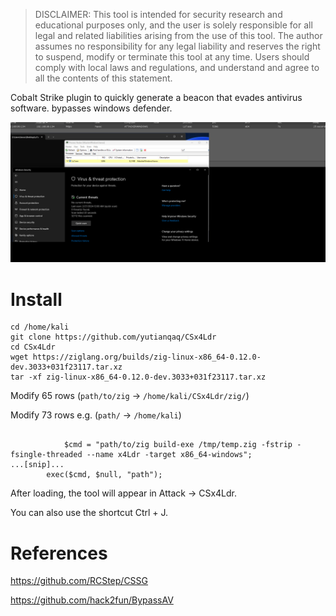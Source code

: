 > DISCLAIMER: This tool is intended for security research and educational purposes only, and the user is solely responsible for all legal and related liabilities arising from the use of this tool. The author assumes no responsibility for any legal liability and reserves the right to suspend, modify or terminate this tool at any time. Users should comply with local laws and regulations, and understand and agree to all the contents of this statement.



Cobalt Strike plugin to quickly generate a beacon that evades antivirus software. bypasses windows defender.


![image-20240107153547666](img/image1.png)

# Install

```
cd /home/kali
git clone https://github.com/yutianqaq/CSx4Ldr
cd CSx4Ldr
wget https://ziglang.org/builds/zig-linux-x86_64-0.12.0-dev.3033+031f23117.tar.xz
tar -xf zig-linux-x86_64-0.12.0-dev.3033+031f23117.tar.xz
```


Modify 65 rows (`path/to/zig` -> `/home/kali/CSx4Ldr/zig/`)

Modify 73 rows e.g. (`path/` -> `/home/kali`)

```

			$cmd = "path/to/zig build-exe /tmp/temp.zig -fstrip -fsingle-threaded --name x4Ldr -target x86_64-windows";
...[snip]...
       	exec($cmd, $null, "path");
```

After loading, the tool will appear in Attack -> CSx4Ldr.

You can also use the shortcut Ctrl + J.




# References

https://github.com/RCStep/CSSG

https://github.com/hack2fun/BypassAV
